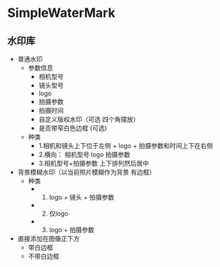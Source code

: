 # SimpleWaterMark

## 水印库
- 普通水印
    - 参数信息
        - 相机型号 
        - 镜头型号 
        - logo 
        - 拍摄参数
        - 拍摄时间
        - 自定义版权水印（可选 四个角摆放）
        - 是否带窄白色边框 (可选)
    - 种类
        - 1.相机和镜头上下位于左侧 + logo + 拍摄参数和时间上下在右侧
        - 2.横向： 相机型号 logo 拍摄参数
        - 3.相机型号+拍摄参数  上下排列然后居中
- 背景模糊水印（以当前照片模糊作为背景 有边框）
    - 种类
        - 1. logo + 镜头 + 拍摄参数
        - 2. 仅logo
        - 3. logo + 拍摄参数
- 直接添加在图像正下方
    - 带白边框
    - 不带白边框
